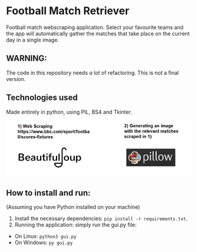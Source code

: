# Football Match Retriever
Football match webscraping application. Select your favourite teams and the app will automatically gather the matches that take place on the current day in a single image.  

## WARNING:
The code in this repository needs *a lot* of refactoring. This is not a final version.

## Technologies used
Made entirely in python, using PIL, BS4 and Tkinter.

![](https://github.com/dauphidev/football-match-retriever/blob/main/phases.png)

## How to install and run:
(Assuming you have Python installed on your machine)
1) Install the necessary dependencies: `pip install -r requirements.txt`.
2) Running the application: simply run the gui.py file:
* On Linux: `python3 gui.py` 
* On Windows: `py gui.py`
